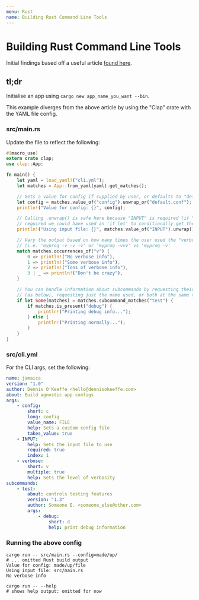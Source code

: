 ```yaml
---
menu: Rust
name: Building Rust Command Line Tools
---
```


# Building Rust Command Line Tools

Initial findings based off a useful article [found here](https://mattgathu.github.io/writing-cli-app-rust/).

## tl;dr 

Initialise an app using `cargo new app_name_you_want --bin`.

This example diverges from the above article by using the "Clap" crate with the YAML file config.

### src/main.rs

Update the file to reflect the following:

```rust
#[macro_use]
extern crate clap;
use clap::App;

fn main() {
    let yaml = load_yaml!("cli.yml");
    let matches = App::from_yaml(yaml).get_matches();

    // Gets a value for config if supplied by user, or defaults to "default.conf"
    let config = matches.value_of("config").unwrap_or("default.conf");
    println!("Value for config: {}", config);

    // Calling .unwrap() is safe here because "INPUT" is required (if "INPUT" wasn't
    // required we could have used an 'if let' to conditionally get the value)
    println!("Using input file: {}", matches.value_of("INPUT").unwrap());

    // Vary the output based on how many times the user used the "verbose" flag
    // (i.e. 'myprog -v -v -v' or 'myprog -vvv' vs 'myprog -v'
    match matches.occurrences_of("v") {
        0 => println!("No verbose info"),
        1 => println!("Some verbose info"),
        2 => println!("Tons of verbose info"),
        3 | _ => println!("Don't be crazy"),
    }

    // You can handle information about subcommands by requesting their matches by name
    // (as below), requesting just the name used, or both at the same time
    if let Some(matches) = matches.subcommand_matches("test") {
        if matches.is_present("debug") {
            println!("Printing debug info...");
        } else {
            println!("Printing normally...");
        }
    }
}
```

### src/cli.yml

For the CLI args, set the following:

```yml
name: jamaica
version: "1.0"
author: Dennis O'Keeffe <hello@dennisokeeffe.com>
about: Build agnostic app configs
args:
    - config:
        short: c
        long: config
        value_name: FILE
        help: Sets a custom config file
        takes_value: true
    - INPUT:
        help: Sets the input file to use
        required: true
        index: 1
    - verbose:
        short: v
        multiple: true
        help: Sets the level of verbosity
subcommands:
    - test:
        about: controls testing features
        version: "1.3"
        author: Someone E. <someone_else@other.com>
        args:
            - debug:
                short: d
                help: print debug information
```

### Running the above config

```shell
cargo run -- src/main.rs --config=made/up/
# ... omitted Rust build output
Value for config: made/up/file
Using input file: src/main.rs
No verbose info

cargo run -- --help
# shows help output: omitted for now
```
